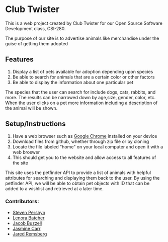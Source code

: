 # Club Twister
This is a web project created by Club Twister for our Open Source Software Development class, CSI-280.

The purpose of our site is to advertise animals like merchandise under the guise of getting them adopted

## Features
1. Display a list of pets available for adoption depending upon species
2. Be able to search for animals that are a certain color or other factors
3. Be able to display the information about one particular pet

The species that the user can search for include dogs, cats, rabbits, and more. The results can be narrowed down by age,size, gender, color, etc. When the user clicks on a pet more information including a description of the animal will be shown.

## Setup/Instructions
1. Have a web browser such as [Google Chrome](https://www.google.com/chrome/) installed on your device
2. Download files from github, whether through zip file or by cloning
3. Locate the file labeled "home" on your local computer and open it with a web broswer
4. This should get you to the website and allow access to all features of the site

This site uses the petfinder API to provide a list of animals with helpful attributes for searching and displaying them back to the user.  By using the petfinder API, we will be able to obtain pet objects with ID that can be added to a wishlist and retrieved at a later time.

### Contributors:  
  * [Steven Pershyn](https://github.com/steven-pershyn)
  * [Lenora Batcher](https://github.com/lenora4321)
  * [Jacob Buzzell](https://github.com/jbuzzell)
  * [Jasmine Carr](https://github.com/jlc0906)
  * [Jared Remsberg](https://github.com/Gumbachi)

